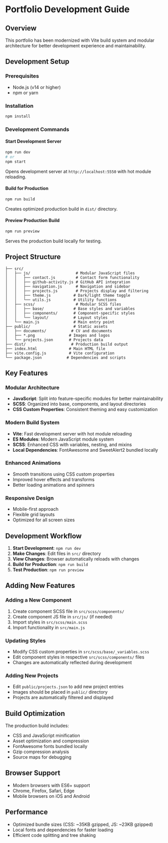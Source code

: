 # Portfolio Development Guide

## Overview
This portfolio has been modernized with Vite build system and modular architecture for better development experience and maintainability.

## Development Setup

### Prerequisites
- Node.js (v14 or higher)
- npm or yarn

### Installation
```bash
npm install
```

### Development Commands

#### Start Development Server
```bash
npm run dev
# or
npm start
```
Opens development server at `http://localhost:5550` with hot module reloading.

#### Build for Production
```bash
npm run build
```
Creates optimized production build in `dist/` directory.

#### Preview Production Build
```bash
npm run preview
```
Serves the production build locally for testing.

## Project Structure

```
├── src/
│   ├── js/                    # Modular JavaScript files
│   │   ├── contact.js         # Contact form functionality
│   │   ├── github-activity.js # GitHub API integration
│   │   ├── navigation.js      # Navigation and sidebar
│   │   ├── projects.js        # Projects display and filtering
│   │   ├── theme.js          # Dark/light theme toggle
│   │   └── utils.js          # Utility functions
│   ├── scss/                  # Modular SCSS files
│   │   ├── base/             # Base styles and variables
│   │   ├── components/       # Component-specific styles
│   │   └── layout/           # Layout styles
│   └── main.js               # Main entry point
├── public/                   # Static assets
│   ├── documents/           # CV and documents
│   ├── *.png               # Images and logos
│   └── projects.json       # Projects data
├── dist/                    # Production build output
├── index.html              # Main HTML file
├── vite.config.js          # Vite configuration
└── package.json           # Dependencies and scripts
```

## Key Features

### Modular Architecture
- **JavaScript**: Split into feature-specific modules for better maintainability
- **SCSS**: Organized into base, components, and layout directories
- **CSS Custom Properties**: Consistent theming and easy customization

### Modern Build System
- **Vite**: Fast development server with hot module reloading
- **ES Modules**: Modern JavaScript module system
- **SCSS**: Enhanced CSS with variables, nesting, and mixins
- **Local Dependencies**: FontAwesome and SweetAlert2 bundled locally

### Enhanced Animations
- Smooth transitions using CSS custom properties
- Improved hover effects and transforms
- Better loading animations and spinners

### Responsive Design
- Mobile-first approach
- Flexible grid layouts
- Optimized for all screen sizes

## Development Workflow

1. **Start Development**: `npm run dev`
2. **Make Changes**: Edit files in `src/` directory
3. **View Changes**: Browser automatically reloads with changes
4. **Build for Production**: `npm run build`
5. **Test Production**: `npm run preview`

## Adding New Features

### Adding a New Component
1. Create component SCSS file in `src/scss/components/`
2. Create component JS file in `src/js/` (if needed)
3. Import styles in `src/scss/main.scss`
4. Import functionality in `src/main.js`

### Updating Styles
- Modify CSS custom properties in `src/scss/base/_variables.scss`
- Edit component styles in respective `src/scss/components/` files
- Changes are automatically reflected during development

### Adding New Projects
- Edit `public/projects.json` to add new project entries
- Images should be placed in `public/` directory
- Projects are automatically filtered and displayed

## Build Optimization

The production build includes:
- CSS and JavaScript minification
- Asset optimization and compression
- FontAwesome fonts bundled locally
- Gzip compression analysis
- Source maps for debugging

## Browser Support
- Modern browsers with ES6+ support
- Chrome, Firefox, Safari, Edge
- Mobile browsers on iOS and Android

## Performance
- Optimized bundle sizes (CSS: ~35KB gzipped, JS: ~23KB gzipped)
- Local fonts and dependencies for faster loading
- Efficient code splitting and tree shaking